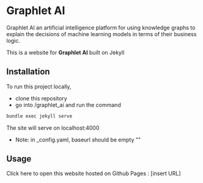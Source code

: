 # Graphlet AI

Graphlet AI an artificial intelligence platform for using knowledge graphs to explain the decisions of machine learning models in terms of their business logic.

This is a website for **Graphlet AI** built on Jekyll

## Installation

To run this project locally,
- clone this repository
- go into /graphlet_ai and run the command

```bash
bundle exec jekyll serve
```

The site will serve on localhost:4000
- Note: in _config.yaml, baseurl should be empty ""

## Usage

Click here to open this website hosted on Github Pages : [insert URL]
